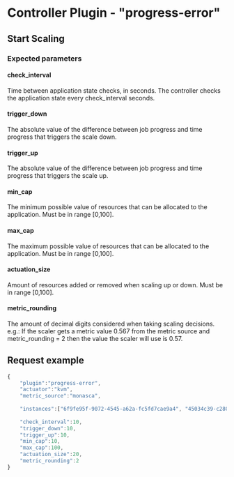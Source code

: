 # Controller Plugin - "progress-error"

## Start Scaling

### Expected parameters

#### check_interval

Time between application state checks, in seconds. The controller checks the application state every check_interval seconds.

#### trigger_down

The absolute value of the difference between job progress and time progress that triggers the scale down.

#### trigger_up

The absolute value of the difference between job progress and time progress that triggers the scale up. 

#### min_cap

The minimum possible value of resources that can be allocated to the application. Must be in range [0,100].

#### max_cap

The maximum possible value of resources that can be allocated to the application. Must be in range [0,100].

#### actuation_size

Amount of resources added or removed when scaling up or down. Must be in range [0,100].

#### metric_rounding

The amount of decimal digits considered when taking scaling decisions.
e.g.: If the scaler gets a metric value 0.567 from the metric source and metric_rounding = 2 then the value the scaler will use is 0.57.

## Request example

```javascript
{
	"plugin":"progress-error",
	"actuator":"kvm",
	"metric_source":"monasca",
	
	"instances":["6f9fe95f-9072-4545-a62a-fc5fd7cae9a4", "45034c39-c280-4047-8b92-a8efb61bc589"],
	
	"check_interval":10,
	"trigger_down":10,
	"trigger_up":10,
	"min_cap":10,
	"max_cap":100,
	"actuation_size":20,
	"metric_rounding":2
}
```
